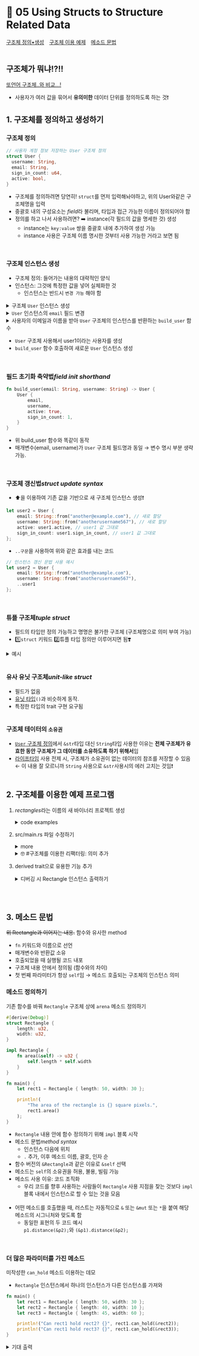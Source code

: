 # 📜 05 Using Structs to Structure Related Data
[구조체 정의•생성](#1-구조체를-정의하고-생성하기)&emsp;[구조체 이용 예제](#2-구조체를-이용한-예제-프로그램)&emsp;[메소드 문법](#3-메소드-문법)
<br><br>

## 구조체가 뭐냐!?!!
[또언어 구조체..와 비교...!](https://studyc.tistory.com/23)
* 사용자가 여러 값을 묶어서 **유의미한** 데이터 단위를 정의하도록 하는 것❗

## 1. 구조체를 정의하고 생성하기
### 구조체 정의
```rust
// 사용자 계정 정보 저장하는 User 구조체 정의
struct User {
  username: String,
  email: String,
  sign_in_count: u64,
  active: bool,
}
```
* 구조체를 정의하려면 당연히! ```struct```를 먼저 입력해놔야하고, 위의 User와같은 구조체명을 입력
* 중괄호 내의 구성요소는 *field*라 불리며, 타입과 접근 가능한 이름이 정의되어야 함
* 정의를 하고 나서 사용하려면? ➡️ instance(각 필드의 값을 명세한 것) 생성
  * instance는 ```key:value``` 쌍을 중괄호 내에 추가하여 생성 가능
  * instance 사용은 구조체 이름 명시한 것부터 사용 가능한 거라고 보면 됨
<br>

### 구조체 인스턴스 생성
* 구조체 정의: 들어가는 내용의 대략적인 양식
* 인스턴스: 그것에 특정한 값을 넣어 실체화한 것
  * 인스턴스는 반드시 ```변경 가능``` 해야 함
<details>
<summary>구조체 <code>User</code> 인스턴스 생성</summary>
<div markdown="1">
  
```rust
// 특정 사용자 선언
let user1 = User {
    email: String::from("someone@example.com"),
    username: String::from("someusername123"),
    active: true,
    sign_in_count: 1,
};

```

</details>
<details>
<summary><code>User</code> 인스턴스의 <code>email</code> 필드 변경</summary>
<div markdown="1">

```rust
 let mut user1 = User {
    email: String::from("someone@example.com"),
    username: String::from("someusername123"),
    active: true,
    sign_in_count: 1,
};

user1.email = String::from("anotheremail@example.com");
```
* ```점(.) 표기법```을 사용하여 특정 필드에 새 값 할당 가능
* Rust에서는 특정 필드만 변경 불가
* 함수 본문 마지막에 새 인스턴스 구조체를 표현식으로 생성하여 새 인스턴스 반환

</details>
<details>
<summary>사용자의 이메일과 이름을 받아 <code>User</code> 구조체의 인스턴스를 반환하는 <code>build_user</code> 함수</summary>
<div markdown="1">

```rust
fn build_user(email: String, username: String) -> User {
    User {
        email: email,
        username: username,
        active: true,
        sign_in_count: 1,
    }
}
```
* active는 ```bool``` 타입의 필드. 사용자 활성 상태를 나타내는 듯..?
  
</details>

* ```User``` 구조체 사용해서 user1이라는 사용자를 생성
* ```build_user``` 함수 호출하여 새로운 ```User``` 인스턴스 생성
<br>

### 필드 초기화 축약법*field init shorthand*
```rust
fn build_user(email: String, username: String) -> User {
    User {
        email,
        username,
        active: true,
        sign_in_count: 1,
    }
}
```
* 위 build_user 함수와 똑같이 동작
* 매개변수(email, username)가 ```User``` 구조체 필드명과 동일 → 변수 명시 부분 생략 가능.
<br>

### 구조체 갱신법*struct update syntax*
* ⬆️을 이용하여 기존 값을 기반으로 새 구조체 인스턴스 생성❗
```rust
let user2 = User {
    email: String::from("another@example.com"), // 새로 할당
    username: String::from("anotherusername567"), // 새로 할당
    active: user1.active, // user1 값 그대로
    sign_in_count: user1.sign_in_count, // user1 값 그대로
};
```
* ```..구문```을 사용하여 위와 같은 효과를 내는 코드
```rust
// 인스턴스 갱신 문법 사용 예시
let user2 = User {
    email: String::from("another@example.com"),
    username: String::from("anotherusername567"),
    ..user1
};
```
<br>

### 튜플 구조체*tuple struct*
* 필드의 타입만 정의 가능하고 명명은 불가한 구조체 (구조체명으로 의미 부여 가능)
* 1️⃣```struct``` 키워드 2️⃣튜플 타입 정의만 이루어지면 됨❣️
<details>
<summary>예시</summary>
<div markdown="1">

```rust
struct Color(i32, i32, i32);
struct Point(i32, i32, i32);

let black = Color(0, 0, 0);
let origin = Point(0, 0, 0);
```
* 구조체 내의 타입은 동일하지만 ```black```, ```origin``` 각각은 고유의 타입임
</details>
<br>

### 유사 유닛 구조체*unit-like struct*
* 필드가 없음
* [유닛 타입](https://runebook.dev/ko/docs/rust/std/primitive.unit)```()```과 비슷하게 동작.
* 특정한 타입의 trait 구현 요구됨
<br><br>
### 구조체 테이터의 <code>소유권</code>
* [```User``` 구조체 정의](#구조체-정의)에서 ```&str```타입 대신 ```String```타입 사용한 이유는 **전체 구조체가 유효한 동안 구조체가 그 데이터를 소유하도록 하기 위해서**임
* [라이프타임](https://rinthel.github.io/rust-lang-book-ko/ch10-03-lifetime-syntax.html) 사용 전제 시, 구조체가 소유권이 없는 데이터의 참조를 저장할 수 있음 ← 이 내용 잘 모르니까 ```String``` 사용으로 ```&str```사용시의 에러 고치는 것임❗
<br><br>

## 2. 구조체를 이용한 예제 프로그램
1. *rectangles*라는 이름의 새 바이너리 프로젝트 생성
   <details>
   <summary>code examples</summary>
   <div markdown="1"><br>
   
   ```$ cd ~/firstrust```<br><br>
   ```$ cargo new rectangles --bin```
   
   </details>
2. src/main.rs 파일 수정하기
   <details>
   <summary>more</summary>
   <div markdown="1"><br>
   
   ```rust
   // 길이와 너비가 각각의 변수에 지정된 사각형의 넓이 계산
  
   fn main() {
       let length1 = 50;
       let width1 = 30;
  
       println!(
           "The area of the rectangle is {} square pixels.",
           area(length1, width1)
       );
   }
  
   fn area(length: u32, width: u32) -> u32 {
       length * width
   }
   ```
   * 위 코드 실행 결과<br>
      <img src="https://github.com/redzzzi/Rust23summer/assets/127263392/e053216c-ff32-46db-a514-f57672f645e3" width="500px">
   <br>
    
   ### 튜플을 이용한 리팩터링
   ```rust
   // 튜플을 이용하여 사각형의 길이와 너비 명시
    
   fn main() {
       let rect1 = (50, 30);    // (A, B) 형식 내에 순서대로 length, width를 표기기
    
       println!(
           "The area of the rectangle is {} square pixels.",
           area(rect1)
       );
   }
    
   fn area(dimensions: (u32, u32)) -> u32 {
       dimensions.0 * dimensions.1
   }
   ```
   * 실행 결과는 위와 같음
   * length가 튜플 인덱스 0, width가 튜플 인덱스 1
   
   </details>
   <details>
   <summary>🤓 #구조체를 이용한 리팩터링: 의미 추가</summary>
   <div markdown="1">
    
   ```rust
   struct Rectangle {
       length: u32,
       width: u32,
   }
    
   fn main() {
       let rect1 = Rectangle { length: 50, width: 30 };
   
       println!(
           "The area of the rectangle is {} square pixels.",
           area(&rect1)
       );
   }
   
   fn area(rectangle: &Rectangle) -> u32 {
       rectangle.length * rectangle.width
   }
   ```
   * ```struct Rectangle```: Rectangle이라는 이름의 구조체 정의
   * ```length: u32```, ```width: u32```: 각각 필드의 타입 정의
   * main 함수 내에서 Rectangle 구조체의 특정 인스턴스 생성
       * ```let rect1 = Rectangle { length: 50, width: 30 };```: 길이 50, 너비 30의 직사각형 rect1
   * ```fn area(rectangle: &Rectangle)```
       * rectangle이라는 이름의 파라미터 하나를 가진 ```area``` 함수
       * 해당 파라미터는 Rectangle 구조체 인스턴스의 불변 참조자 타입 ← ```&``` 사용
   * ```{ rectangle.lenth * rectangle.width }```
       * 해당 함수는 Rectangle 인스턴스 내의 필드에 접근하여 넓이 계산

   </details>
  
3. derived trait으로 유용한 기능 추가
   <details>
   <summary>디버깅 시 Rectangle 인스턴스 출력하기</summary>
   <div markdown="1">

   ```rust
   #[derive(Debug)]
   struct Rectangle {
       length: u32,
       width: u32,
   }
  
   fn main() {
       let rect1 = Rectangle { length: 50, width: 30 };
  
       println!("rect1 is {:?}", rect1);
   }
   ```
   * ```#[derive(Debug)]``` annotation:<br>
     러스트는 기본적으로 디버깅 정보를 출력하는 기능을 포함하지만,<br>
     **구조체에 대해 해당 기능을 활성화하도록 명시적인 사전동의 필요**  
   * 위 코드 실행 결과<br>
     <img src="https://github.com/redzzzi/Rust23summer/assets/127263392/c9b15f7b-5ad9-42b1-8a4e-8b1f71bd69ad" width="500px"><br>
       * ```rect1 is Rectangle { length: 50, width: 30 }``` 출력 외에도 뭐가 되게 많이 떴음
       * 경고문 내용: lengh, width 필드 사용 안됐으니 필드 제거하거나 쓰이게끔 하라는 뜻인듯..
   * ```💗참고💗``` ```println!``` 스트링 내에 ```{:#?}``` 사용하게 되었을 때의 실행 결과<br><br>
     <img src="https://github.com/redzzzi/Rust23summer/assets/127263392/f63d4398-d5bb-4b94-bfc0-861bd938a3a4" width="400px">


   </details>    
<br><br>

## 3. 메소드 문법
~~위 Rectangle과 이어지는 내용.~~
함수와 유사한 method
* ```fn``` 키워드와 이름으로 선언
* 매개변수와 반환값 소유
* 호출되었을 때 실행될 코드 내포
* 구조체 내용 안에서 정의됨 (함수와의 차이)
* 첫 번째 파라미터가 항상 ```self```임 → 메소드 호출되는 구조체의 인스턴스 의미
### 메소드 정의하기
기존 함수를 바꿔 ```Rectangle``` 구조체 상에 ```arena``` 메소드 정의하기
```rust
#[derive(Debug)]
struct Rectangle {
    length: u32,
    width: u32,
}

impl Rectangle {
    fn area(&self) -> u32 {
        self.length * self.width
    }
}

fn main() {
    let rect1 = Rectangle { length: 50, width: 30 };

    println!(
        "The area of the rectangle is {} square pixels.",
        rect1.area()
    );
}
```
* ```Rectangle``` 내용 안에 함수 정의하기 위해 ```impl``` 블록 시작
* 메소드 문법*method syntax*
    * 인스턴스 다음에 위치
    * ```.``` 추가, 이후 메소드 이름, 괄호, 인자 순
* 함수 버전의 ```&Rectangle```과 같은 이유로 ```&self``` 선택
* 메소드는 ```self```의 소유권을 허용, 불용, 빌림 가능
* 메소드 사용 이유: 코드 조직화
    * 우리 코드를 향후 사용하는 사람들이 ```Rectangle``` 사용 지점을 찾는 것보다 ```impl``` 블록 내에서 인스턴스로 할 수 있는 것을 모음
<br><br>
* 어떤 메소드를 호출했을 때, 러스트는 자동적으로 ```&``` 또는 ```&mut``` 또는 ```*```을 붙여 해당 메소드의 시그니처와 맞도록 함
    * 동일한 표현의 두 코드 예시<br>
      ```p1.distance(&p2);```와 ```(&p1).distance(&p2);```
<br>

### 더 많은 파라미터를 가진 메소드
미작성한 ```can_hold``` 메소드 이용하는 데모
* ```Rectangle``` 인스턴스에서 하나의 인스턴스가 다른 인스턴스를 가져와
```rust
fn main() {
    let rect1 = Rectangle { length: 50, width: 30 };
    let rect2 = Rectangle { length: 40, width: 10 };
    let rect3 = Rectangle { length: 45, width: 60 };

    println!("Can rect1 hold rect2? {}", rect1.can_hold(&rect2));
    println!("Can rect1 hold rect3? {}", rect1.can_hold(&rect3));
}
```
<details>
<summary>기대 출력</summary>
<div markdown="1">

<pre>
Can rect1 hold rect2? true
Can rect1 hold rect3? false
</pre>
</details>
